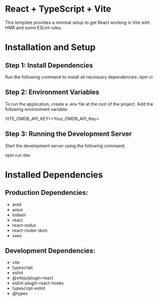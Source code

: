 # React + TypeScript + Vite

This template provides a minimal setup to get React working in Vite with HMR and some ESLint rules.

# Installation and Setup

## Step 1: Install Dependencies
Run the following command to install all necessary dependencies:
  npm ci

## Step 2: Environment Variables
To run the application, create a .env file at the root of the project. Add the following environment variable:

VITE_OMDB_API_KEY=<Your_OMDB_API_Key>

## Step 3: Running the Development Server
Start the development server using the following command:

npm run dev

# Installed Dependencies

## Production Dependencies:
* antd
* axios
* lodash
* react
* react-redux
* react-router-dom
* sass

## Development Dependencies:
* vite
* typescript
* eslint
* @vitejs/plugin-react
* eslint-plugin-react-hooks
* typescript-eslint
* @types
